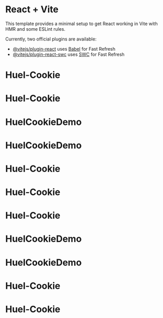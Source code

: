 # React + Vite

This template provides a minimal setup to get React working in Vite with HMR and some ESLint rules.

Currently, two official plugins are available:

- [@vitejs/plugin-react](https://github.com/vitejs/vite-plugin-react/blob/main/packages/plugin-react/README.md) uses [Babel](https://babeljs.io/) for Fast Refresh
- [@vitejs/plugin-react-swc](https://github.com/vitejs/vite-plugin-react-swc) uses [SWC](https://swc.rs/) for Fast Refresh
# Huel-Cookie
# Huel-Cookie
# HuelCookieDemo
# HuelCookieDemo
# Huel-Cookie
# Huel-Cookie
# Huel-Cookie
# HuelCookieDemo
# HuelCookieDemo
# Huel-Cookie
# Huel-Cookie
